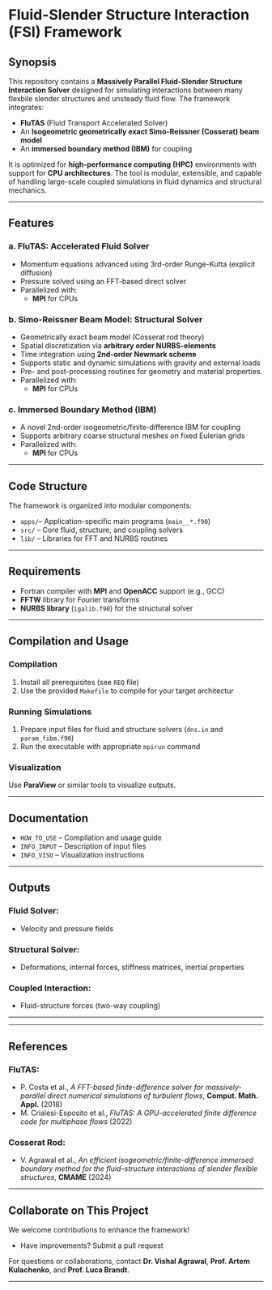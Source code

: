# Fluid-Slender Structure Interaction (FSI) Framework

## Synopsis

This repository contains a **Massively Parallel Fluid-Slender Structure Interaction Solver** designed for simulating interactions between many flexbile slender structures and unsteady fluid flow. The framework integrates:

- **FluTAS** (Fluid Transport Accelerated Solver)  
- An **Isogeometric geometrically exact Simo-Reissner (Cosserat) beam model**  
- An **immersed boundary method (IBM)** for coupling

It is optimized for **high-performance computing (HPC)** environments with support for **CPU architectures**. The tool is modular, extensible, and capable of handling large-scale coupled simulations in fluid dynamics and structural mechanics.

---

## Features

### a. FluTAS: Accelerated Fluid Solver
- Momentum equations advanced using 3rd-order Runge-Kutta (explicit diffusion)
- Pressure solved using an FFT-based direct solver
- Parallelized with:
  - **MPI** for CPUs

### b. Simo-Reissner Beam Model: Structural Solver
- Geometrically exact beam model (Cosserat rod theory)
- Spatial discretization via **arbitrary order NURBS-elements**
- Time integration using **2nd-order Newmark scheme**
- Supports static and dynamic simulations with gravity and external loads
- Pre- and post-processing routines for geometry and material properties.
- Parallelized with:
  - **MPI** for CPUs

### c. Immersed Boundary Method (IBM)
- A novel 2nd-order isogeometric/finite-difference IBM for coupling
- Supports arbitrary coarse structural meshes on fixed Eulerian grids
- Parallelized with:
  - **MPI** for CPUs

---

## Code Structure

The framework is organized into modular components:

- `apps/`– Application-specific main programs (`main__*.f90`)
- `src/` – Core fluid, structure, and coupling solvers
- `lib/` – Libraries for FFT and NURBS routines

---

## Requirements

- Fortran compiler with **MPI** and **OpenACC** support (e.g., GCC)
- **FFTW** library for Fourier transforms
- **NURBS library** (`igalib.f90`) for the structural solver

---

## Compilation and Usage

### Compilation
1. Install all prerequisites (see `REQ` file)
2. Use the provided `Makefile` to compile for your target architectur 

### Running Simulations
1. Prepare input files for fluid and structure solvers (`dns.in` and `param_fibm.f90`)
2. Run the executable with appropriate `mpirun` command

### Visualization
Use **ParaView** or similar tools to visualize outputs.

---

## Documentation

- `HOW_TO_USE` – Compilation and usage guide  
- `INFO_INPUT` – Description of input files  
- `INFO_VISU` – Visualization instructions  

---

## Outputs

### Fluid Solver:
- Velocity and pressure fields

### Structural Solver:
- Deformations, internal forces, stiffness matrices, inertial properties

### Coupled Interaction:
- Fluid-structure forces (two-way coupling)

---

---

## References

### FluTAS:
- P. Costa et al., *A FFT-based finite-difference solver for massively-parallel direct numerical simulations of turbulent flows*, **Comput. Math. Appl.** (2018)  
- M. Crialesi-Esposito et al., *FluTAS: A GPU-accelerated finite difference code for multiphase flows* (2022)

### Cosserat Rod:
- V. Agrawal et al., *An efficient isogeometric/finite-difference immersed boundary method for the fluid–structure interactions of slender flexible structures*, **CMAME** (2024)

---

## Collaborate on This Project

We welcome contributions to enhance the framework!

- Have improvements? Submit a pull request

For questions or collaborations, contact **Dr. Vishal Agrawal**, **Prof. Artem Kulachenko**, and **Prof. Luca Brandt**.

---
